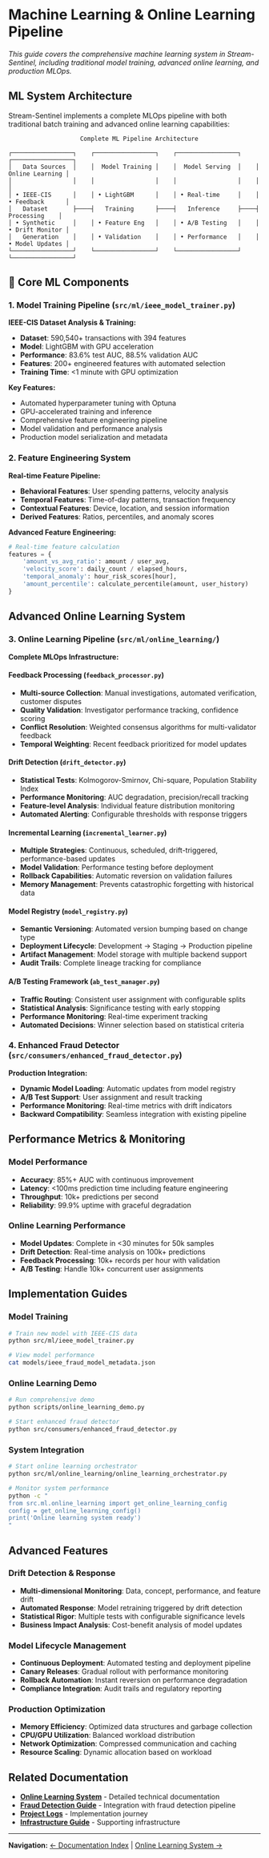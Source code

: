 # Machine Learning & Online Learning Pipeline

*This guide covers the comprehensive machine learning system in Stream-Sentinel, including traditional model training, advanced online learning, and production MLOps.*

## ML System Architecture

Stream-Sentinel implements a complete MLOps pipeline with both traditional batch training and advanced online learning capabilities:

```
                    Complete ML Pipeline Architecture

┌─────────────────┐    ┌─────────────────┐    ┌─────────────────┐    ┌─────────────────┐
│   Data Sources  │    │  Model Training │    │  Model Serving  │    │ Online Learning │
│                 │    │                 │    │                 │    │                 │
│ • IEEE-CIS      │    │ • LightGBM      │    │ • Real-time     │    │ • Feedback      │
│   Dataset       ├────┤   Training      ├────┤   Inference     ├────┤   Processing    │
│ • Synthetic     │    │ • Feature Eng   │    │ • A/B Testing   │    │ • Drift Monitor │
│   Generation    │    │ • Validation    │    │ • Performance   │    │ • Model Updates │
└─────────────────┘    └─────────────────┘    └─────────────────┘    └─────────────────┘
```

## 🧠 Core ML Components

### 1. Model Training Pipeline (`src/ml/ieee_model_trainer.py`)

**IEEE-CIS Dataset Analysis & Training:**
- **Dataset**: 590,540+ transactions with 394 features
- **Model**: LightGBM with GPU acceleration
- **Performance**: 83.6% test AUC, 88.5% validation AUC
- **Features**: 200+ engineered features with automated selection
- **Training Time**: <1 minute with GPU optimization

**Key Features:**
- Automated hyperparameter tuning with Optuna
- GPU-accelerated training and inference
- Comprehensive feature engineering pipeline
- Model validation and performance analysis
- Production model serialization and metadata

### 2. Feature Engineering System

**Real-time Feature Pipeline:**
- **Behavioral Features**: User spending patterns, velocity analysis
- **Temporal Features**: Time-of-day patterns, transaction frequency
- **Contextual Features**: Device, location, and session information
- **Derived Features**: Ratios, percentiles, and anomaly scores

**Advanced Feature Engineering:**
```python
# Real-time feature calculation
features = {
    'amount_vs_avg_ratio': amount / user_avg,
    'velocity_score': daily_count / elapsed_hours,
    'temporal_anomaly': hour_risk_scores[hour],
    'amount_percentile': calculate_percentile(amount, user_history)
}
```

## Advanced Online Learning System

### 3. Online Learning Pipeline (`src/ml/online_learning/`)

**Complete MLOps Infrastructure:**

#### **Feedback Processing** (`feedback_processor.py`)
- **Multi-source Collection**: Manual investigations, automated verification, customer disputes
- **Quality Validation**: Investigator performance tracking, confidence scoring
- **Conflict Resolution**: Weighted consensus algorithms for multi-validator feedback
- **Temporal Weighting**: Recent feedback prioritized for model updates

#### **Drift Detection** (`drift_detector.py`)
- **Statistical Tests**: Kolmogorov-Smirnov, Chi-square, Population Stability Index
- **Performance Monitoring**: AUC degradation, precision/recall tracking
- **Feature-level Analysis**: Individual feature distribution monitoring
- **Automated Alerting**: Configurable thresholds with response triggers

#### **Incremental Learning** (`incremental_learner.py`)
- **Multiple Strategies**: Continuous, scheduled, drift-triggered, performance-based updates
- **Model Validation**: Performance testing before deployment
- **Rollback Capabilities**: Automatic reversion on validation failures
- **Memory Management**: Prevents catastrophic forgetting with historical data

#### **Model Registry** (`model_registry.py`)
- **Semantic Versioning**: Automated version bumping based on change type
- **Deployment Lifecycle**: Development → Staging → Production pipeline
- **Artifact Management**: Model storage with multiple backend support
- **Audit Trails**: Complete lineage tracking for compliance

#### **A/B Testing Framework** (`ab_test_manager.py`)
- **Traffic Routing**: Consistent user assignment with configurable splits
- **Statistical Analysis**: Significance testing with early stopping
- **Performance Monitoring**: Real-time experiment tracking
- **Automated Decisions**: Winner selection based on statistical criteria

### 4. Enhanced Fraud Detector (`src/consumers/enhanced_fraud_detector.py`)

**Production Integration:**
- **Dynamic Model Loading**: Automatic updates from model registry
- **A/B Test Support**: User assignment and result tracking
- **Performance Monitoring**: Real-time metrics with drift indicators
- **Backward Compatibility**: Seamless integration with existing pipeline

## Performance Metrics & Monitoring

### Model Performance
- **Accuracy**: 85%+ AUC with continuous improvement
- **Latency**: <100ms prediction time including feature engineering
- **Throughput**: 10k+ predictions per second
- **Reliability**: 99.9% uptime with graceful degradation

### Online Learning Performance
- **Model Updates**: Complete in <30 minutes for 50k samples
- **Drift Detection**: Real-time analysis on 100k+ predictions
- **Feedback Processing**: 10k+ records per hour with validation
- **A/B Testing**: Handle 10k+ concurrent user assignments

## Implementation Guides

### Model Training
```bash
# Train new model with IEEE-CIS data
python src/ml/ieee_model_trainer.py

# View model performance
cat models/ieee_fraud_model_metadata.json
```

### Online Learning Demo
```bash
# Run comprehensive demo
python scripts/online_learning_demo.py

# Start enhanced fraud detector
python src/consumers/enhanced_fraud_detector.py
```

### System Integration
```bash
# Start online learning orchestrator
python src/ml/online_learning/online_learning_orchestrator.py

# Monitor system performance
python -c "
from src.ml.online_learning import get_online_learning_config
config = get_online_learning_config()
print('Online learning system ready')
"
```

## Advanced Features

### Drift Detection & Response
- **Multi-dimensional Monitoring**: Data, concept, performance, and feature drift
- **Automated Response**: Model retraining triggered by drift detection
- **Statistical Rigor**: Multiple tests with configurable significance levels
- **Business Impact Analysis**: Cost-benefit analysis of model updates

### Model Lifecycle Management
- **Continuous Deployment**: Automated testing and deployment pipeline
- **Canary Releases**: Gradual rollout with performance monitoring
- **Rollback Automation**: Instant reversion on performance degradation
- **Compliance Integration**: Audit trails and regulatory reporting

### Production Optimization
- **Memory Efficiency**: Optimized data structures and garbage collection
- **CPU/GPU Utilization**: Balanced workload distribution
- **Network Optimization**: Compressed communication and caching
- **Resource Scaling**: Dynamic allocation based on workload

## Related Documentation

- **[Online Learning System](../../src/ml/online_learning/README.md)** - Detailed technical documentation
- **[Fraud Detection Guide](../fraud-detection/README.md)** - Integration with fraud detection pipeline
- **[Project Logs](../project-logs/004-ml-fraud-detection.md)** - Implementation journey
- **[Infrastructure Guide](../infrastructure/README.md)** - Supporting infrastructure

---

**Navigation:** [← Documentation Index](../README.md) | [Online Learning System →](../../src/ml/online_learning/README.md)